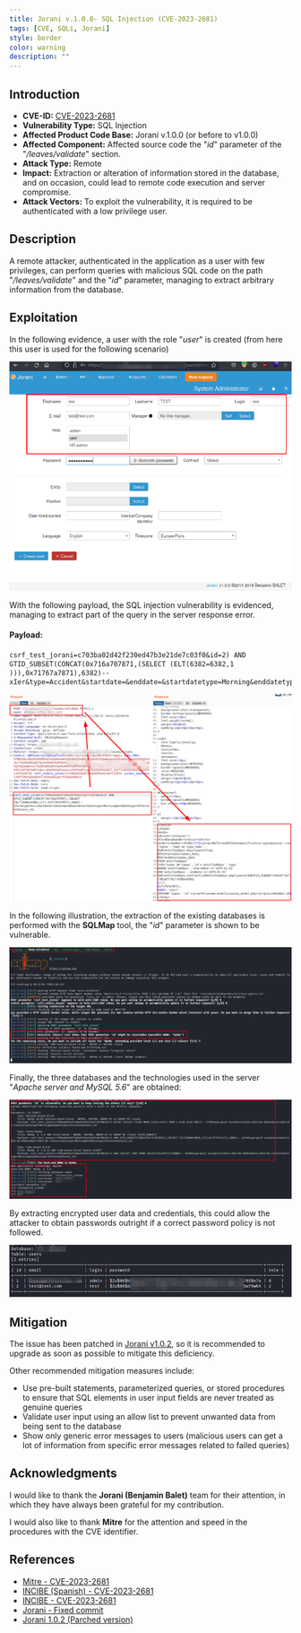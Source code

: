 ```yaml
---
title: Jorani v.1.0.0- SQL Injection (CVE-2023-2681)
tags: [CVE, SQLi, Jorani]
style: border
color: warning
description: ""
---
```


## Introduction
- **CVE-ID:** [CVE-2023-2681](https://cve.mitre.org/cgi-bin/cvename.cgi?name=CVE-2023-2681)
- **Vulnerability Type:** SQL Injection
- **Affected Product Code Base:** Jorani v.1.0.0 (or before to v1.0.0)
- **Affected Component:** Affected source code the "*id*" parameter of the "*/leaves/validate*" section.
- **Attack Type:** Remote 
- **Impact:** Extraction or alteration of information stored in the database, and on occasion, could lead to remote code execution and server compromise.
- **Attack Vectors:** To exploit the vulnerability, it is required to be authenticated with a low privilege user.

## Description
A remote attacker, authenticated in the application as a user with few privileges, can perform queries with malicious SQL code on the path "*/leaves/validate*" and the "*id*" parameter, managing to extract arbitrary information from the database.

## Exploitation
In the following evidence, a user with the role "*user*" is created (from here this user is used for the following scenario)

![](../assets/img/cve-2023-2681/1.png)

With the following payload, the SQL injection vulnerability is evidenced, managing to extract part of the query in the server response error.

#### Payload: 
```
csrf_test_jorani=c703ba02d42f230ed47b3e21de7c03f0&id=2) AND GTID_SUBSET(CONCAT(0x716a707871,(SELECT (ELT(6382=6382,1 ))),0x71767a7871),6382)-- xIer&type=Accident&startdate=&enddate=&startdatetype=Morning&enddatetype=Afternoon&leave_id=
```
![](../assets/img/cve-2023-2681/2.png)

In the following illustration, the extraction of the existing databases is performed with the **SQLMap** tool, the "*id*" parameter is shown to be vulnerable.

![](../assets/img/cve-2023-2681/3.png)

Finally, the three databases and the technologies used in the server "*Apache server and MySQL 5.6*" are obtained:

![](../assets/img/cve-2023-2681/4.png)

By extracting encrypted user data and credentials, this could allow the attacker to obtain passwords outright if a correct password policy is not followed.

![](../assets/img/cve-2023-2681/5.png)

## Mitigation

The issue has been patched in [Jorani v1.0.2](https://github.com/bbalet/jorani/releases/tag/v1.0.2), so it is recommended to upgrade as soon as possible to mitigate this deficiency.

Other recommended mitigation measures include:

- Use pre-built statements, parameterized queries, or stored procedures to ensure that SQL elements in user input fields are never treated as genuine queries
- Validate user input using an allow list to prevent unwanted data from being sent to the database
- Show only generic error messages to users (malicious users can get a lot of information from specific error messages related to failed queries)

## Acknowledgments

I would like to thank the **Jorani (Benjamin Balet)** team for their attention, in which they have always been grateful for my contribution.

I would also like to thank **Mitre** for the attention and speed in the procedures with the CVE identifier.

## References

- [Mitre - CVE-2023-2681](https://cve.mitre.org/cgi-bin/cvename.cgi?name=CVE-2023-2681)
- [INCIBE (Spanish) - CVE-2023-2681](https://www.incibe.es/incibe-cert/alerta-temprana/avisos/inyeccion-sql-en-jorani)
- [INCIBE - CVE-2023-2681](https://www.incibe.es/en/incibe-cert/notices/aviso/jorani-sql-injection)
- [Jorani - Fixed commit](https://github.com/bbalet/jorani/commit/9c54f783405cb7f1f0c9f321566e4be052698593)
- [Jorani 1.0.2 (Parched version)](https://github.com/bbalet/jorani/releases/tag/v1.0.2)